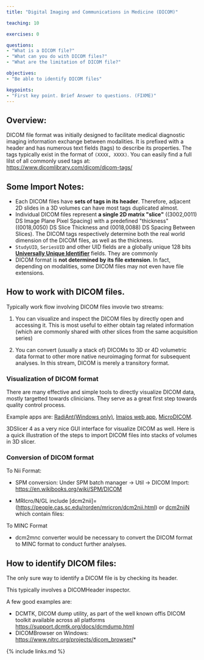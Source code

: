 ```yaml
---
title: "Digital Imaging and Communications in Medicine (DICOM)"

teaching: 10

exercises: 0

questions:
- "What is a DICOM file?"
- "What can you do with DICOM files?"
- "What are the limitation of DICOM file?"

objectives:
- "Be able to identify DICOM files"

keypoints:
- "First key point. Brief Answer to questions. (FIXME)"
---
```


## Overview: 
DICOM file format was initially designed to facilitate medical diagnostic imaging information exchange between modalities. It is prefixed with a header and has numerous text fields (tags) to describe its properties. The tags typically exist in the format of ```(XXXX, XXXX)```. You can easily find a full lilst of all commonly used tags at: <https://www.dicomlibrary.com/dicom/dicom-tags/>
 
## Some Import Notes:

* Each DICOM files have **sets of tags in its header**. Therefore, adjacent 2D slides in a 3D volumes can have most tags duplicated almost.
* Individual DICOM files represent **a single 2D matrix "slice"** ((3002,0011)	DS	Image Plane Pixel Spacing) with a predefined "thickness" ((0018,0050)	DS	Slice Thickness and (0018,0088)	DS	Spacing Between Slices). The DICOM tags respectively determine both the real world dimension of the DICOM files, as well as the thickness.   
* ```StudyUID```, ```SeriesUID``` and other UID fields are a globally unique 128 bits [**Universally Unique Identifier**](https://en.wikipedia.org/wiki/Universally_unique_identifier) fields. They are commonly 
* DICOM format is **not determined by its file extension**. In fact, depending on modalities, some DICOM files may not even have file extensions. 
 
## How to work with DICOM files. 

Typically work flow involving DICOM files invovle two streams: 

1. You can visualize and inspect the DICOM files by directly open and accessing it.
This is most useful to either obtain tag related information (which are commonly shared with other slices from the same acquisition series)

1. You can convert (usually a stack of) DICOMs to 3D or 4D volumetric data format to other more native neuroimaging format for subsequent analyses. In this stream, DICOM is merely a transitory format. 


### Visualization of DICOM format

There are many effective and simple tools to directly visualize DICOM data, mostly targetted towards clinicians. They serve as a great first step towards quality control process. 

Example apps are: [RadiAnt(Windows only)](https://www.radiantviewer.com/), [Imaios web app](https://www.imaios.com/en/Imaios-Dicom-Viewer), [MicroDICOM](http://www.microdicom.com/). 

3DSlicer 4 as a very nice GUI interface for visualize DICOM as well. 
Here is a quick illustration of the steps to import DICOM files into stacks of volumes in 3D slicer. 



### Conversion of DICOM format 

To Nii Format: 

* SPM conversion: Under SPM batch manager -> Util -> DICOM Import: https://en.wikibooks.org/wiki/SPM/DICOM

* MRIcro/N/GL include [dcm2nii]=(https://people.cas.sc.edu/rorden/mricron/dcm2nii.html) or [dcm2niiN](http://www.mccauslandcenter.sc.edu/mricro/mricron/dcm2nii.html) which contain files:  

To MINC Format

* dcm2mnc converter would be necessary to convert the DICOM format to MINC format to conduct further analyses. 
  
## How to identify DICOM files: 

The only sure way to identify a DICOM file is by checking its header. 

This typically involves a DICOMHeader inspector. 

A few good examples are:

* DCMTK, DICOM dump utility, as part of the well known offis DICOM toolkit available across all platforms <https://support.dcmtk.org/docs/dcmdump.html>
* DICOMBrowser on Windows: <https://www.nitrc.org/projects/dicom_browser/>* 


{% include links.md %}
